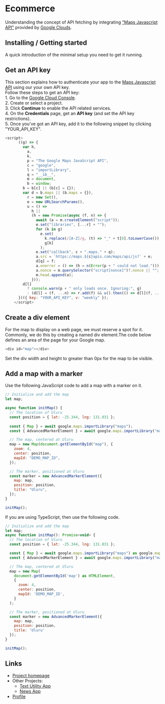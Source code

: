# Ecommerce

Understanding the concept of API fetching by integrating <a href = "https://console.cloud.google.com/apis/library/maps-backend.googleapis.com?project=maps-api-437207">"Maps Javascript API"</a> provided by <a href="https://console.cloud.google.com/">Google Clouds</a>.

## Installing / Getting started

A quick introduction of the minimal setup you need to get it running.

## Get an API key

This section explains how to authenticate your app to the <a href = "https://console.cloud.google.com/apis/library/maps-backend.googleapis.com?project=maps-api-437207">Maps Javascript API</a> using our your own API key.
<br>Follow these steps to get an API key:
<br>1. Go to the <a href="https://console.cloud.google.com/">Google Cloud Console</a>.
<br>2. Create or select a project.
<br>3. Click **Continue** to enable the API related services.
<br>4. On the **Credentials** page, get an **API key** (and set the API key restrictions).
<br>5. Once you've got an API key, add it to the following snippet by clicking "YOUR_API_KEY".

```js
<script>
      ((g) => {
        var h,
          a,
          k,
          p = "The Google Maps JavaScript API",
          c = "google",
          l = "importLibrary",
          q = "__ib__",
          m = document,
          b = window;
        b = b[c] || (b[c] = {});
        var d = b.maps || (b.maps = {}),
          r = new Set(),
          e = new URLSearchParams(),
          u = () =>
            h ||
            (h = new Promise(async (f, n) => {
              await (a = m.createElement("script"));
              e.set("libraries", [...r] + "");
              for (k in g)
                e.set(
                  k.replace(/[A-Z]/g, (t) => "_" + t[0].toLowerCase()),
                  g[k]
                );
              e.set("callback", c + ".maps." + q);
              a.src = `https://maps.${c}apis.com/maps/api/js?` + e;
              d[q] = f;
              a.onerror = () => (h = n(Error(p + " could not load.")));
              a.nonce = m.querySelector("script[nonce]")?.nonce || "";
              m.head.append(a);
            }));
        d[l]
          ? console.warn(p + " only loads once. Ignoring:", g)
          : (d[l] = (f, ...n) => r.add(f) && u().then(() => d[l](f, ...n)));
      })({ key: "YOUR_API_KEY", v: "weekly" });
    </script>
```

## Create a div element

For the map to display on a web page, we must reserve a spot for it. Commonly, we do this by creating a named div element.The code below defines an area of the page for your Google map.
``` js
<div id="map"></div>
```
Set the div width and height to greater than 0px for the map to be visible.

## Add a map with a marker

Use the following JavaScript code to add a map with a marker on it.

``` js
// Initialize and add the map
let map;

async function initMap() {
  // The location of Uluru
  const position = { lat: -25.344, lng: 131.031 };
  
  const { Map } = await google.maps.importLibrary("maps");
  const { AdvancedMarkerElement } = await google.maps.importLibrary("marker");

  // The map, centered at Uluru
  map = new Map(document.getElementById("map"), {
    zoom: 4,
    center: position,
    mapId: "DEMO_MAP_ID",
  });

  // The marker, positioned at Uluru
  const marker = new AdvancedMarkerElement({
    map: map,
    position: position,
    title: "Uluru",
  });
}

initMap();
```
If you are using TypeScript, then use the following code.

``` js
// Initialize and add the map
let map;
async function initMap(): Promise<void> {
  // The location of Uluru
  const position = { lat: -25.344, lng: 131.031 };

  const { Map } = await google.maps.importLibrary("maps") as google.maps.MapsLibrary;
  const { AdvancedMarkerElement } = await google.maps.importLibrary("marker") as google.maps.MarkerLibrary;

  // The map, centered at Uluru
  map = new Map(
    document.getElementById('map') as HTMLElement,
    {
      zoom: 4,
      center: position,
      mapId: 'DEMO_MAP_ID',
    }
  );

  // The marker, positioned at Uluru
  const marker = new AdvancedMarkerElement({
    map: map,
    position: position,
    title: 'Uluru'
  });
}

initMap();
```

[comment]: # "## Developing
In order to develop the project, follow these steps"
[comment]: # "### Building
To build the project for deployment, follow these steps"
[comment]: # "### Deploying/Publishing
To deploy the project to a server, follow these steps"
[comment]: # "## Features"
[comment]: # "## Contributing"

## Links

- <a href = "https://github.com/Roshan9807950330/Map-Integration">Project homepage</a>
- Other Projects:
  - <a href = "https://github.com/Roshan9807950330/Text-Utility-App">Text Utility App</a>
  - <a href = "https://github.com/Roshan9807950330/News-App">News App</a>
- <a href = "https://github.com/Roshan9807950330">Profile</a>

[comment]: # "## Licensing"